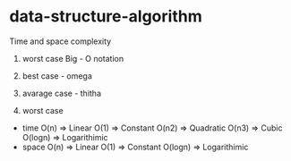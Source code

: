 # data-structure-algorithm

Time and space complexity
1) worst case Big - O notation 
2) best case - omega
3) avarage case - thitha

1) worst case
  * time 
    O(n) => Linear
    O(1) => Constant
    O(n2) => Quadratic
    O(n3) => Cubic
    O(logn) => Logarithimic
  * space
    O(n) => Linear
    O(1) => Constant
    O(logn) => Logarithimic

